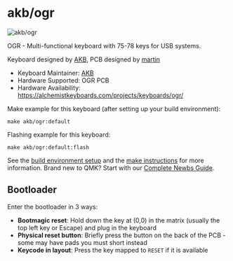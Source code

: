 # akb/ogr

![akb/ogr](https://imgur.com/qbolyMa)

OGR - Multi-functional keyboard with 75-78 keys for USB systems.

Keyboard designed by [AKB](https://alchemistkeyboards.com/), PCB designed by [martin](https://github.com/arnstadm)

* Keyboard Maintainer: [AKB](https://alchemistkeyboards.com/)
* Hardware Supported: OGR PCB
* Hardware Availability: https://alchemistkeyboards.com/projects/keyboards/ogr/

Make example for this keyboard (after setting up your build environment):

    make akb/ogr:default

Flashing example for this keyboard:

    make akb/ogr:default:flash

See the [build environment setup](https://docs.qmk.fm/#/getting_started_build_tools) and the [make instructions](https://docs.qmk.fm/#/getting_started_make_guide) for more information. Brand new to QMK? Start with our [Complete Newbs Guide](https://docs.qmk.fm/#/newbs).

## Bootloader

Enter the bootloader in 3 ways:

* **Bootmagic reset**: Hold down the key at (0,0) in the matrix (usually the top left key or Escape) and plug in the keyboard
* **Physical reset button**: Briefly press the button on the back of the PCB - some may have pads you must short instead
* **Keycode in layout**: Press the key mapped to `RESET` if it is available
